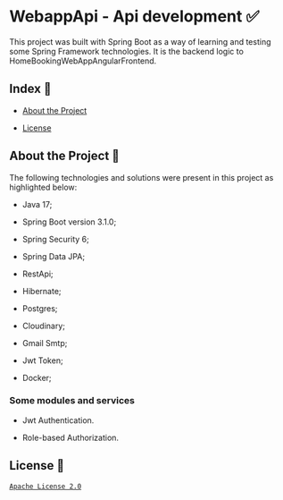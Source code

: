 # WebappApi - Api development :white_check_mark:
This project was built with Spring Boot as a way of learning and testing some Spring Framework technologies. It is the backend logic to HomeBookingWebAppAngularFrontend.
## Index :pushpin:
- [About the Project](https://github.com/Azo-hub/homeBookingWebAppApi#about-the-project-link)
* [License](https://github.com/Azo-hub/homeBookingWebAppApi#license-memo)
## About the Project :link:
The following technologies and solutions were present in this project as highlighted below:
- Java 17;
* Spring Boot version 3.1.0;
+ Spring Security 6;
- Spring Data JPA;
+ RestApi;
* Hibernate;
- Postgres;
+ Cloudinary;
- Gmail Smtp;
* Jwt Token;
+ Docker;

### Some modules and services
- Jwt Authentication.
+ Role-based Authorization.



## License :memo:
[`Apache License 2.0`](https://github.com/Azo-hub/homeBookingWebAppApi/blob/master/LICENSE)



